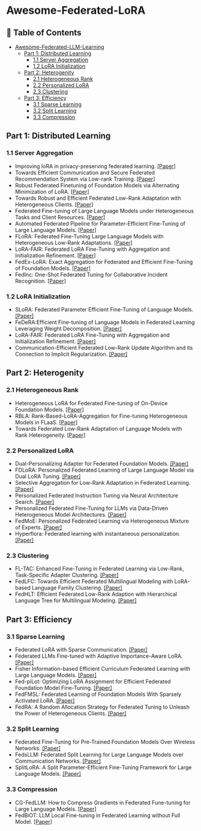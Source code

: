 # Awesome-Federated-LoRA

## 📒 Table of Contents

- [Awesome-Federated-LLM-Learning](#awesome-federated-lora)
  - [Part 1: Distributed Learning](#part-1-distributed-learning)
    - [1.1 Server Aggregation](#11-server-aggregation)
    - [1.2 LoRA Initialization](#12-lora-initialization)
  - [Part 2: Heterogenity](#part-2-heterogenity)
    - [2.1 Heterogeneous Rank](#21-heterogeneous-rank)
    - [2.2 Personalized LoRA](#22-personalized-lora)
    - [2.3 Clustering](#23-clustering)
  - [Part 3: Efficiency](#part-3-efficiency)
    - [3.1 Sparse Learning](#31-sparse-learning)
    - [3.2 Split Learning](#32-split-learning)
    - [3.3 Compression](#33-compression)


## Part 1: Distributed Learning
### 1.1 Server Aggregation
* Improving loRA in privacy-preserving federated learning. [[Paper]](https://arxiv.org/abs/2403.12313) 
* Towards Efficient Communication and Secure Federated Recommendation System via Low-rank Training. [[Paper]](https://dl.acm.org/doi/abs/10.1145/3589334.3645702)
* Robust Federated Finetuning of Foundation Models via Alternating Minimization of LoRA. [[Paper]](https://www.arxiv.org/abs/2409.02346)
* Towards Robust and Efficient Federated Low-Rank Adaptation with Heterogeneous Clients. [[Paper]](https://arxiv.org/abs/2410.22815)
* Federated Fine-tuning of Large Language Models under Heterogeneous Tasks and Client Resources. [[Paper]](https://arxiv.org/abs/2402.11505)
* Automated Federated Pipeline for Parameter-Efficient Fine-Tuning of Large Language Models. [[Paper]](https://arxiv.org/abs/2404.06448)
* FLoRA: Federated Fine-Tuning Large Language Models with Heterogeneous Low-Rank Adaptations. [[Paper]](https://arxiv.org/abs/2409.05976)
* LoRA-FAIR: Federated LoRA Fine-Tuning with Aggregation and Initialization Refinement. [[Paper]](https://arxiv.org/abs/2411.14961)
* FedEx-LoRA: Exact Aggregation for Federated and Efficient Fine-Tuning of Foundation Models. [[Paper]](https://arxiv.org/abs/2410.09432)
* FedInc: One-Shot Federated Tuning for Collaborative Incident Recognition. [[Paper]](https://link.springer.com/chapter/10.1007/978-3-031-72347-6_12)

### 1.2 LoRA Initialization
* SLoRA: Federated Parameter Efficient Fine-Tuning of Language Models. [[Paper]](https://arxiv.org/abs/2308.06522)
* FeDeRA:Efficient Fine-tuning of Language Models in Federated Learning Leveraging Weight Decomposition. [[Paper]](https://arxiv.org/abs/2404.18848)
* LoRA-FAIR: Federated LoRA Fine-Tuning with Aggregation and Initialization Refinement. [[Paper]](https://arxiv.org/abs/2411.14961)
* Communication-Efficient Federated Low-Rank Update Algorithm and its Connection to Implicit Regularization. [[Paper]](https://arxiv.org/abs/2409.12371)

## Part 2: Heterogenity
### 2.1 Heterogeneous Rank
* Heterogeneous LoRA for Federated Fine-tuning of On-Device Foundation Models. [[Paper]](https://arxiv.org/abs/2401.06432)
* RBLA: Rank-Based-LoRA-Aggregation for Fine-tuning Heterogeneous Models in FLaaS. [[Paper]](https://arxiv.org/abs/2408.08699)
* Towards Federated Low-Rank Adaptation of Language Models with Rank Heterogeneity. [[Paper]](https://arxiv.org/abs/2406.17477)

### 2.2 Personalized LoRA
* Dual-Personalizing Adapter for Federated Foundation Models. [[Paper]](https://arxiv.org/abs/2403.19211)
* FDLoRA: Personalized Federated Learning of Large Language Model via Dual LoRA Tuning. [[Paper]](https://arxiv.org/abs/2406.07925)
* Selective Aggregation for Low-Rank Adaptation in Federated Learning. [[Paper]](https://arxiv.org/abs/2410.01463)
* Personalized Federated Instruction Tuning via Neural Architecture Search. [[Paper]](https://arxiv.org/abs/2402.16919)
* Personalized Federated Fine-Tuning for LLMs via Data-Driven Heterogeneous Model Architectures. [[Paper]](https://arxiv.org/abs/2411.19128)
* FedMoE: Personalized Federated Learning via Heterogeneous Mixture of Experts. [[Paper]](https://arxiv.org/abs/2408.11304)
* Hyperflora: Federated learning with instantaneous personalization. [[Paper]](https://epubs.siam.org/doi/10.1137/1.9781611978032.94)

### 2.3 Clustering
* FL-TAC: Enhanced Fine-Tuning in Federated Learning via Low-Rank, Task-Specific Adapter Clustering. [[Paper]](https://arxiv.org/abs/2404.15384)
* FedLFC: Towards Efficient Federated Multilingual Modeling with LoRA-based Language Family Clustering. [[Paper]](https://aclanthology.org/2024.findings-naacl.98/)
* FedHLT: Efficient Federated Low-Rank Adaption with Hierarchical Language Tree for Multilingual Modeling. [[Paper]](https://dl.acm.org/doi/10.1145/3589335.3651933)

## Part 3: Efficiency
### 3.1 Sparse Learning
* Federated LoRA with Sparse Communication. [[Paper]](https://arxiv.org/abs/2406.05233)
* Federated LLMs Fine-tuned with Adaptive Importance-Aware LoRA. [[Paper]](https://arxiv.org/html/2411.06581v1)
* Fisher Information-based Efficient Curriculum Federated Learning with Large Language Models. [[Paper]](https://arxiv.org/abs/2410.00131)
* Fed-piLot: Optimizing LoRA Assignment for Efficient Federated Foundation Model Fine-Tuning. [[Paper]](https://arxiv.org/abs/2410.10200)
* FedFMSL: Federated Learning of Foundation Models With Sparsely Activated LoRA. [[Paper]](https://ieeexplore.ieee.org/document/10666083)
* FedRA: A Random Allocation Strategy for Federated Tuning to Unleash the Power of Heterogeneous Clients. [[Paper]](https://arxiv.org/abs/2311.11227)

### 3.2 Split Learning
* Federated Fine-Tuning for Pre-Trained Foundation Models Over Wireless Networks. [[Paper]](https://arxiv.org/abs/2407.02924)
* FedsLLM: Federated Split Learning for Large Language Models over Communication Networks. [[Paper]](https://arxiv.org/abs/2407.09250)
* SplitLoRA: A Split Parameter-Efficient Fine-Tuning Framework for Large Language Models. [[Paper]](https://arxiv.org/abs/2407.00952)

### 3.3 Compression
* CG-FedLLM: How to Compress Gradients in Federated Fune-tuning for Large Language Models. [[Paper]](https://arxiv.org/abs/2405.13746)
* FedBiOT: LLM Local Fine-tuning in Federated Learning without Full Model. [[Paper]](https://arxiv.org/abs/2406.17706)
